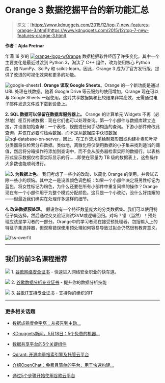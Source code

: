 # Orange 3 数据挖掘平台的新功能汇总

> 原文：[https://www.kdnuggets.com/2015/12/top-7-new-features-orange-3.html](https://www.kdnuggets.com/2015/12/top-7-new-features-orange-3.html)

**作者：Ajda Pretnar**

年满 18 岁的 [![orange-logo-w](../Images/f22c03449e0c4236f0995daa5dc63349.png)Orange](http://orange.biolab.si/) 数据挖掘软件经历了许多变化。其中一个主要变化是最近过渡到 Python 3，淘汰了 C++ 组件，改为使用核心 Python 库，如 NumPy、SciPy 和 scikit-learn。因此，Orange 3 成为了官方发行版，提供了改进的可视化效果和更多的功能。

![google-sheets](../Images/3f2ae5305f7042a8dddd8a67d9ac3056.png)**1\. Orange 读取 Google Sheets**。Orange 的一个新功能是通过 URL 处理在线数据。随着 Google Drive 等云服务的使用增加，Orange 现在可以与 Google Sheets 一起使用。这对共享数据集和比较结果非常高效，无需通过电子邮件发送文件或下载到设备上。

**2\. SQL 数据可以保留在数据库服务器上。** Orange 的计算单元 Widgets 不再（必然地）相互传递数据：现在它们也可以处理查询。第一个小部件与数据库建立连接，并设置初始查询：一个表格、视图或任何手动构造的查询。下游小部件修改此查询，并仅在必要时检索数据，而不是从数据库中获取数据 ![sql-database-on-server](../Images/9ad5dc926dbe0dc23903559fb38fe8c1.png)。因此，在工作流末尾绘制箱形图或构建朴素贝叶斯分类器将仅检索分布数据。类似地，离散化将仅使用数据的小子集来找到适当的阈值，然后将分箱操作符添加到查询中，而不会从服务器检索实际的数据行。以表格形式显示数据仅检索实际显示的行……即使在容量为 TB 级的数据表上，这些操作大多数也能顺利进行。

![](../Images/6397dfc6dcca9de126d34cbf4e2940b8.png)**3\. 为数据上色。** 我们考虑了一些小的改动，以简化 Orange 的使用，并尝试去除一些小的烦恼。其中之一是设置颜色调色板：如果一个小部件决定将男性标记为蓝色，将女性标记为粉色，为什么还要在所有小部件中重复同样的操作？Orange 现在有一个小部件用于为整个模式分配颜色。这只是一个小改动，没什么好炫耀的——但最近我们确实在处理许多这样的细节。

**4. 改进数据预处理。** 假设你有一个特征数量庞大的分类数据集。我们可以使用特征子集选择，然后通过交叉验证测试SVM或逻辑回归。对吗？错（当然）！预处理应该是学习者的一部分。Orange中的学习者现在接受预处理器，包括输入上的特征子集选择器，但观察错误使用预处理如何容易导致过拟合仍然很有教育意义。

![fss-overfit](../Images/a40686ce32680dcc97cb1c7856881fad.png)

* * *

## 我们的前3名课程推荐

![](../Images/0244c01ba9267c002ef39d4907e0b8fb.png) 1. [谷歌网络安全证书](https://www.kdnuggets.com/google-cybersecurity) - 快速进入网络安全职业的快车道。

![](../Images/e225c49c3c91745821c8c0368bf04711.png) 2. [谷歌数据分析专业证书](https://www.kdnuggets.com/google-data-analytics) - 提升你的数据分析技能

![](../Images/0244c01ba9267c002ef39d4907e0b8fb.png) 3. [谷歌IT支持专业证书](https://www.kdnuggets.com/google-itsupport) - 支持你的组织的IT

* * *

### 更多相关话题

+   [数据成熟度金字塔：从报告到主动…](https://www.kdnuggets.com/the-data-maturity-pyramid-from-reporting-to-a-proactive-intelligent-data-platform)

+   [KDnuggets新闻，5月18日：5个免费的机器…](https://www.kdnuggets.com/2022/n20.html)

+   [数据共享平台的5个关键组件](https://www.kdnuggets.com/2022/05/5-key-components-data-sharing-platform.html)

+   [Qdrant: 开源向量搜索引擎及托管云平台](https://www.kdnuggets.com/2023/02/qdrant-open-source-vector-search-engine-managed-cloud-platform.html)

+   [介绍OpenChat：免费且简单的平台，用于快速构建…](https://www.kdnuggets.com/2023/06/introducing-openchat-free-simple-platform-building-custom-chatbots-minutes.html)

+   [通过5个步骤开始使用谷歌云平台](https://www.kdnuggets.com/5-steps-google-cloud-platform)
